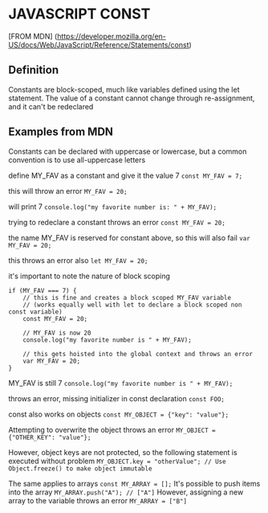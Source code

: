 # JAVASCRIPT CONST

[FROM MDN]
(https://developer.mozilla.org/en-US/docs/Web/JavaScript/Reference/Statements/const)

## Definition
Constants are block-scoped, much like variables defined using the let statement.
The value of a constant cannot change through re-assignment, and it can't be
redeclared

## Examples from MDN
Constants can be declared with uppercase or lowercase, but a common convention
is to use all-uppercase letters

define MY_FAV as a constant and give it the value 7
`const MY_FAV = 7;`

this will throw an error
`MY_FAV = 20;`

will print 7
`console.log("my favorite number is: " + MY_FAV);`

trying to redeclare a constant throws an error
`const MY_FAV = 20;`

the name MY_FAV is reserved for constant above, so this will also fail
`var MY_FAV = 20;`

this throws an error also
`let MY_FAV = 20;`

it's important to note the nature of block scoping
```
if (MY_FAV === 7) {
    // this is fine and creates a block scoped MY_FAV variable
    // (works equally well with let to declare a block scoped non const variable)
    const MY_FAV = 20;

    // MY_FAV is now 20
    console.log("my favorite number is " + MY_FAV);

    // this gets hoisted into the global context and throws an error
    var MY_FAV = 20;
}
```

MY_FAV is still 7
`console.log("my favorite number is " + MY_FAV);`

throws an error, missing initializer in const declaration
`const FOO;`

const also works on objects
`const MY_OBJECT = {"key": "value"};`

Attempting to overwrite the object throws an error
`MY_OBJECT = {"OTHER_KEY": "value"};`

However, object keys are not protected,
so the following statement is executed without problem
`MY_OBJECT.key = "otherValue"; // Use Object.freeze() to make object immutable`

The same applies to arrays
`const MY_ARRAY = [];`
It's possible to push items into the array
`MY_ARRAY.push("A"); // ["A"]`
However, assigning a new array to the variable throws an error
`MY_ARRAY = ["B"]`
